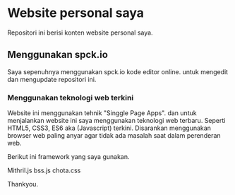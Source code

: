 # Website personal saya

Repositori ini berisi konten website personal saya.

## Menggunakan spck.io

Saya sepenuhnya menggunakan spck.io kode editor online. untuk mengedit dan mengupdate repositori ini.

### Menggunakan teknologi web terkini

Website ini menggunakan tehnik "Singgle Page Apps". dan
untuk menjalankan website ini saya menggunakan teknologi web terbaru. Seperti HTML5, CSS3, ES6 aka (Javascript) terkini.
Disarankan menggunakan browser web paling anyar agar tidak ada masalah saat dalam perenderan web.

Berikut ini framework yang saya gunakan.

Mithril.js
bss.js
chota.css

Thankyou.